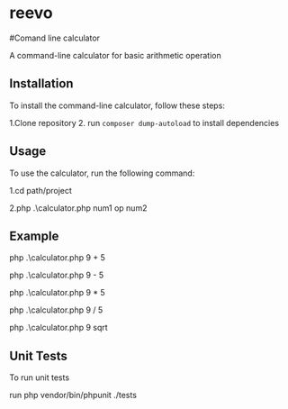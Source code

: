 # reevo
#Comand line calculator

A command-line calculator for basic arithmetic operation


## Installation

To install the command-line calculator, follow these steps:

1.Clone repository
2. run `composer dump-autoload`  to install dependencies

## Usage

To use the calculator, run the following command:

1.cd path/project

2.php .\calculator.php  num1 op num2


## Example
php .\calculator.php   9 + 5

php .\calculator.php   9 - 5

php .\calculator.php   9 * 5

php .\calculator.php   9 / 5

php .\calculator.php   9 sqrt


## Unit Tests

To run unit tests

run php vendor/bin/phpunit ./tests



